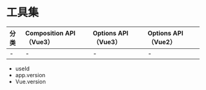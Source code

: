 # 工具集

| 分类 | Composition API（Vue3）| Options API（Vue3）| Options API（Vue2）|
| :--- | :--- | :--- | :--- |
| - | - | - | - |

- useId
- app.version
- Vue.version

